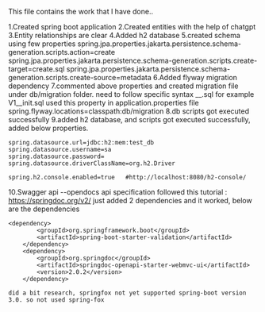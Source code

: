 This file contains the work that I have done..

1.Created spring boot application
2.Created entities with the help of chatgpt
3.Entity relationships are clear
4.Added h2 database
5.created schema using few properties
	spring.jpa.properties.jakarta.persistence.schema-generation.scripts.action=create
	spring.jpa.properties.jakarta.persistence.schema-generation.scripts.create-target=create.sql
	spring.jpa.properties.jakarta.persistence.schema-generation.scripts.create-source=metadata
6.Added flyway migration dependency
7.commented above properties and created migration file under db/migration folder. need to follow specific syntax
	<Prefix><numberr>__<desc>.sql  for example V1__init.sql
	used this property in application.properties file
	spring.flyway.locations=classpath:db/migration
8.db scripts got executed successfully
9.added h2 database, and scripts got executed successfully, added below properties.

	spring.datasource.url=jdbc:h2:mem:test_db
	spring.datasource.username=sa
	spring.datasource.password=
	spring.datasource.driverClassName=org.h2.Driver
	
	spring.h2.console.enabled=true   #http://localhost:8080/h2-console/
10.Swagger api --opendocs api specification
	followed this tutorial : https://springdoc.org/v2/
	just added 2 dependencies and it worked, below are the dependencies
	
	<dependency>
	        <groupId>org.springframework.boot</groupId>
	        <artifactId>spring-boot-starter-validation</artifactId>
	    </dependency>
	    <dependency>
	        <groupId>org.springdoc</groupId>
	        <artifactId>springdoc-openapi-starter-webmvc-ui</artifactId>
	        <version>2.0.2</version>
	    </dependency>
	    
	did a bit research, springfox not yet supported spring-boot version 3.0. so not used spring-fox

